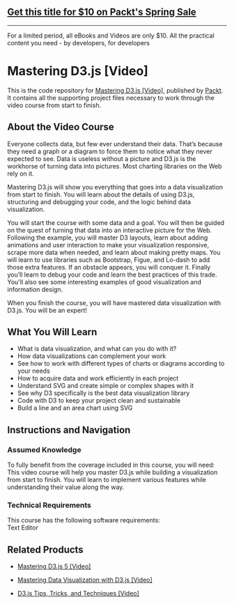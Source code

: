 ## [Get this title for $10 on Packt's Spring Sale](https://www.packt.com/B01979?utm_source=github&utm_medium=packt-github-repo&utm_campaign=spring_10_dollar_2022)
-----
For a limited period, all eBooks and Videos are only $10. All the practical content you need \- by developers, for developers

# Mastering D3.js [Video]
This is the code repository for [Mastering D3.js [Video]](https://www.packtpub.com/web-development/mastering-d3js-video?utm_source=github&utm_medium=repository&utm_campaign=9781783985784), published by [Packt](https://www.packtpub.com/?utm_source=github). It contains all the supporting project files necessary to work through the video course from start to finish.
## About the Video Course
Everyone collects data, but few ever understand their data. That’s because they need a graph or a diagram to force them to notice what they never expected to see. Data is useless without a picture and D3.js is the workhorse of turning data into pictures. Most charting libraries on the Web rely on it.

Mastering D3.js will show you everything that goes into a data visualization from start to finish. You will learn about the details of using D3.js, structuring and debugging your code, and the logic behind data visualization.

You will start the course with some data and a goal. You will then be guided on the quest of turning that data into an interactive picture for the Web. Following the example, you will master D3 layouts, learn about adding animations and user interaction to make your visualization responsive, scrape more data when needed, and learn about making pretty maps. You will learn to use libraries such as Bootstrap, Figue, and Lo-dash to add those extra features. If an obstacle appears, you will conquer it. Finally you’ll learn to debug your code and learn the best practices of this trade. You'll also see some interesting examples of good 
visualization and information design.

When you finish the course, you will have mastered data visualization with D3.js. You will be an expert!

<H2>What You Will Learn</H2>
<DIV class=book-info-will-learn-text>
<UL>
<LI>What is data visualization, and what can you do with it? 
<LI>How data visualizations can complement your work 
<LI>See how to work with different types of charts or diagrams according to your needs 
<LI>How to acquire data and work efficiently in each project 
<LI>Understand SVG and create simple or complex shapes with it 
<LI>See why D3 specifically is the best data visualization library 
<LI>Code with D3 to keep your project clean and sustainable 
<LI>Build a line and an area chart using SVG </LI></UL></DIV>

## Instructions and Navigation
### Assumed Knowledge
To fully benefit from the coverage included in this course, you will need:<br/>
This video course will help you master D3.js while building a visualization from start to finish. You will learn to implement various features while understanding their value along the way.
### Technical Requirements
This course has the following software requirements:<br/>
Text Editor

## Related Products
* [Mastering D3.js 5 [Video]](https://www.packtpub.com/big-data-and-business-intelligence/mastering-d3js-5-video?utm_source=github&utm_medium=repository&utm_campaign=9781789951332)

* [Mastering Data Visualization with D3.js [Video]](https://www.packtpub.com/web-development/mastering-data-visualization-d3js-video?utm_source=github&utm_medium=repository&utm_campaign=9781786461032)

* [D3.js Tips, Tricks, and Techniques [Video]](https://www.packtpub.com/application-development/d3js-tips-tricks-and-techniques-video?utm_source=github&utm_medium=repository&utm_campaign=9781838642334)

